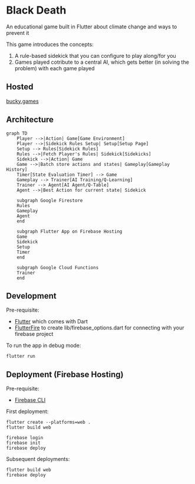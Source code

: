 # Black Death

An educational game built in Flutter about climate change and ways to prevent it

This game introduces the concepts:
1. A rule-based sidekick that you can configure to play along/for you
2. Games played cotribute to a central AI, which gets better (in solving the problem) with each game played

## Hosted

[bucky.games](https://bucky.games)

## Architecture

```mermaid
graph TD
    Player -->|Action| Game[Game Environment]
    Player -->|Sidekick Rules Setup| Setup[Setup Page]
    Setup --> Rules[Sidekick Rules]
    Rules -->|Fetch Player's Rules| Sidekick[Sidekicks]
    Sidekick -->|Action| Game
    Game -->|Batch store actions and states| Gameplay[Gameplay History]
    Timer[State Evaluation Timer] --> Game
    Gameplay --> Trainer[AI Training/Q-Learning]
    Trainer --> Agent[AI Agent/Q-Table]
    Agent -->|Best Action for current state| Sidekick

    subgraph Google Firestore 
    Rules
    Gameplay
    Agent
    end

    subgraph Flutter App on Firebase Hosting
    Game
    Sidekick
    Setup
    Timer
    end

    subgraph Google Cloud Functions 
    Trainer
    end
```

## Development

Pre-requisite:

- [Flutter](https://flutter.dev/docs/get-started/install) which comes with Dart
- [FlutterFire](https://firebase.flutter.dev/docs/overview#installation) to create lib/firebase_options.dart for connecting with your firebase project

To run the app in debug mode:

    flutter run

## Deployment (Firebase Hosting)

Pre-requisite:

- [Firebase CLI](https://firebase.google.com/docs/cli)

First deployment:

    flutter create --platforms=web .
    flutter build web

    firebase login
    firebase init
    firebase deploy

Subsequent deployments:

    flutter build web
    firebase deploy
